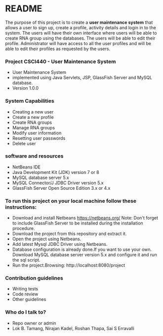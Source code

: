 # README #

The purpose of this project is to create a **user maintenance system** that allows a user to sign up, create a profile, activity details and login in to the system. The users will have their own interface where users will be able to create RNA group using the databases. The users will be able to edit their profile. Administrator will have access to all the user profiles and will be able to edit their profiles as requested by the users.

### Project CSCI440 - User Maintenance System ###

* User Maintenance System
* implemented using Java Servlets, JSP, GlassFish Server and MySQL database.
* Version 1.0.0
### System Capabilities ###
* Creating a new user
* Create a new profile
* Create RNA groups
* Manage RNA groups
* Modify user information
* Resetting user passwords
* Delete user

### software and resources ###
* NetBeans IDE
* Java Development Kit (JDK) 	version 7 or 8
* MySQL database server 	5.x
* MySQL Connector/J JDBC Driver 	version 5.x
* GlassFish Server Open Source Edition 	3.x or 4.x

### To run this project on your local machine follow these instructions: ###

* Download and install Netbeans https://netbeans.org/ Note: Don't forget to include GlassFish Server to be installed during the installation procedure.
* Download the project from this repository and extract it.
* Open the project using Netbeans.
* Add latest Mysql JDBC Driver using Netbeans.
* Database configuration is already done.If you want to use your own. Download MySQL database server 	version 5.x and configure it and run the sql script.
* Run the project.Browsing: http://localhost:8080/project

### Contribution guidelines ###

* Writing tests
* Code review
* Other guidelines

### Who do I talk to? ###

* Repo owner or admin
* Lok B. Tamang, Nirajan Kadel, Roshan Thapa, Sai S Erravalli